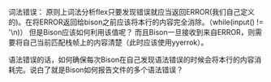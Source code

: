 
词法错误：
原则上词法分析flex只要发现错误就应当返回ERROR(我们自己定义的)。在将ERROR返回给bison之前应该将本行的内容完全消除。（while(input() != '\n)）
但是Bison应该如何利用该值呢？
而且Bison一旦接收到来自ERROR，则需要将自己当前匹配栈帧上的内容清楚（此时应该使用yyerrok）。

语法错误的话，如何确保每次Bison在自己发现语法错误的时候会将本行的内容消耗完。说白了就是Bison如何报告文件的多个语法错误？

